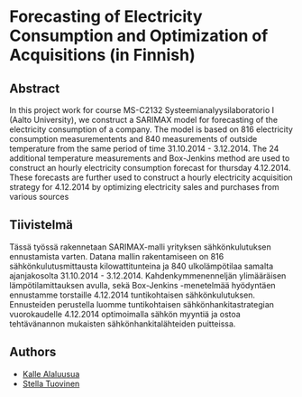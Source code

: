 # Forecasting of Electricity Consumption and Optimization of Acquisitions (in Finnish)

## Abstract
In this project work for course MS-C2132 Systeemianalyysilaboratorio I (Aalto University), we construct a SARIMAX model for forecasting of the electricity consumption of a company. The model is based on 816 electricity consumption measurementents and 840 measurements of outside temperature from the same period of time 31.10.2014 - 3.12.2014. The 24 additional temperature measurements and Box-Jenkins method are used to construct an hourly electricity consumption forecast for thursday 4.12.2014. These forecasts are further used to construct a hourly electricity acquisition strategy for 4.12.2014 by optimizing electricity sales and purchases from various sources

## Tiivistelmä
Tässä työssä rakennetaan SARIMAX-malli yrityksen sähkönkulutuksen ennustamista varten. Datana mallin rakentamiseen on 816 sähkönkulutusmittausta kilowattitunteina ja 840 ulkolämpötilaa samalta ajanjakosolta 31.10.2014 - 3.12.2014. Kahdenkymmenenneljän ylimääräisen lämpötilamittauksen avulla, sekä Box-Jenkins -menetelmää hyödyntäen ennustamme torstaille 4.12.2014 tuntikohtaisen sähkönkulutuksen. Ennusteiden perustella luomme tuntikohtaisen sähkönhankitastrategian vuorokaudelle 4.12.2014 optimoimalla sähkön myyntiä ja ostoa tehtävänannon mukaisten sähkönhankitalähteiden puitteissa.

## Authors

- [Kalle Alaluusua](mailto:kalle.alaluusua@aalto.fi)
- [Stella Tuovinen]()
